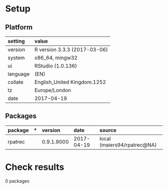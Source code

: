 # Setup

## Platform

|setting  |value                        |
|:--------|:----------------------------|
|version  |R version 3.3.3 (2017-03-06) |
|system   |x86_64, mingw32              |
|ui       |RStudio (1.0.136)            |
|language |(EN)                         |
|collate  |English_United Kingdom.1252  |
|tz       |Europe/London                |
|date     |2017-04-19                   |

## Packages

|package |*  |version    |date       |source                      |
|:-------|:--|:----------|:----------|:---------------------------|
|rpatrec |   |0.9.1.9000 |2017-04-19 |local (maiers94/rpatrec@NA) |

# Check results
0 packages



